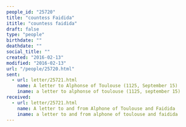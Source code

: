 ```yaml
---
people_id: "25720"
title: "countess Faidida"
ititle: "countess faidida"
draft: false
type: "people"
birthdate: ""
deathdate: ""
social_title: ""
created: "2016-02-13"
modified: "2016-02-13"
url: "/people/25720.html"
sent:
  - url: letter/25721.html
    name: A letter to Alphonse of Toulouse (1125, September 15)
    iname: a letter to alphonse of toulouse (1125, september 15)
received:
  - url: letter/25721.html
    name: A letter to and from Alphone of Toulouse and Faidida
    iname: a letter to and from alphone of toulouse and faidida
---
```

